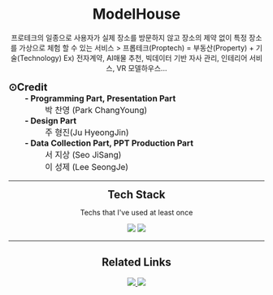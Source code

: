 <div align="center">
  <h1>ModelHouse</h1>
  프로테크의 일종으로 사용자가 실제 장소를 방문하지 않고 장소의 제약 없이 특정 장소를 가상으로 체험 할 수 있는 서비스
  > 프롭테크(Proptech) = 부동산(Property) + 기술(Technology)
  Ex) 전자계약, AI매물 추천, 빅데이터 기반 자사 관리, 인테리어 서비스, VR 모델하우스...
</div>


<dl style="font-size:16px">
  <b style="font-size:20px">⊙Credit</b>
  <dt><b>&emsp;&emsp;- Programming Part, Presentation Part</b></dt>
  <dd>&emsp;&emsp;박 찬영 (Park ChangYoung)</dd>
  <dt><b>&emsp;&emsp;- Design Part</b></dt>
  <dd>&emsp;&emsp;주 형진(Ju HyeongJin)</dd>
  <dt><b>&emsp;&emsp;- Data Collection Part, PPT Production Part</b></dt>
  <dd>&emsp;&emsp;서 지상 (Seo JiSang)</dd>
  <dd>&emsp;&emsp;이 성제 (Lee SeongJe)</dd>
</dl>

---

<div align="center">
  <h2 style="margin:0.2rem">Tech Stack</h2>
  <p>Techs that I've used at least once</p>
  <img src="https://img.shields.io/badge/Unity-white?style=flat&logo=Unity&logoColor=000000" style="display:inline-block"/>
  <img src="https://img.shields.io/badge/C%23-1d9924?style=flat&logo=CSharp&logoColor=white" style="display:inline-block"/>
</div>

---

<div align="center">
  <h2>Related Links</h2>
  <a href="https://tender-pyrite-e55.notion.site/a511228a09284c339cfd626bb3ea2dc0"><img src="https://img.shields.io/badge/Notion-white?style=flat&logo=Notion&logoColor=black&link=https://tender-pyrite-e55.notion.site/a511228a09284c339cfd626bb3ea2dc0" style="display:inline-block"/>
  </a>
  <a href="https://github.com/U-WangE/2021-SEJONG-Team-VRModelHouse"><img src="https://img.shields.io/badge/Github-white?style=flat&logo=Github&logoColor=black&link=https://github.com/U-WangE/2021-SEJONG-Team-VRModelHouse" style="display:inline-block"/>
  </a>
</div>
